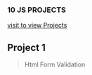 ### 10 JS PROJECTS

[visit to view Projects](https://jsprojects-ahsan.surge.sh/)


## Project 1
> Html Form Validation

